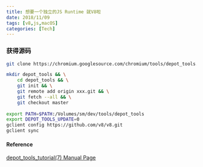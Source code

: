 ```yaml
---
title: 想要一个独立的JS Runtime 就V8啦
date: 2018/11/09
tags: [v8,js,macOS]
categories: [Tech]
---
```



### 获得源码

```bash
git clone https://chromium.googlesource.com/chromium/tools/depot_tools.git

mkdir depot_tools && \
    cd depot_tools && \
    git init && \
    git remote add origin xxx.git && \
    git fetch --all && \
    git checkout master
    
export PATH=$PATH:/Volumes/sm/dev/tools/depot_tools
export DEPOT_TOOLS_UPDATE=0
gclient config https://github.com/v8/v8.git
gclient sync
```

#### Reference

[depot_tools_tutorial(7) Manual Page](https://commondatastorage.googleapis.com/chrome-infra-docs/flat/depot_tools/docs/html/depot_tools_tutorial.html#_setting_up)
